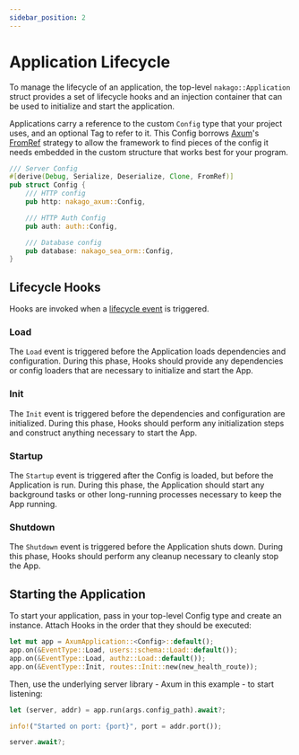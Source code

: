 ```yaml
---
sidebar_position: 2
---
```


# Application Lifecycle

To manage the lifecycle of an application, the top-level `nakago::Application` struct provides a set of lifecycle hooks and an injection container that can be used to initialize and start the application.

Applications carry a reference to the custom `Config` type that your project uses, and an optional Tag to refer to it. This Config borrows [Axum](https://github.com/tokio-rs/axum)'s [FromRef](https://docs.rs/axum/latest/axum/extract/trait.FromRef.html) strategy to allow the framework to find pieces of the config it needs embedded in the custom structure that works best for your program.

```rust
/// Server Config
#[derive(Debug, Serialize, Deserialize, Clone, FromRef)]
pub struct Config {
    /// HTTP config
    pub http: nakago_axum::Config,

    /// HTTP Auth Config
    pub auth: auth::Config,

    /// Database config
    pub database: nakago_sea_orm::Config,
}
```

## Lifecycle Hooks

Hooks are invoked when a [lifecycle event](https://github.com/bkonkle/nakago/blob/main/nakago/src/lifecycle.rs) is triggered.

### Load

The `Load` event is triggered before the Application loads dependencies and configuration. During this phase, Hooks should provide any dependencies or config loaders that are necessary to initialize and start the App.

### Init

The `Init` event is triggered before the dependencies and configuration are initialized. During this phase, Hooks should perform any initialization steps and construct anything necessary to start the App.

### Startup

The `Startup` event is triggered after the Config is loaded, but before the Application is run. During this phase, the Application should start any background tasks or other long-running processes necessary to keep the App running.

### Shutdown

The `Shutdown` event is triggered before the Application shuts down. During this phase, Hooks should perform any cleanup necessary to cleanly stop the App.

## Starting the Application

To start your application, pass in your top-level Config type and create an instance. Attach Hooks in the order that they should be executed:

```rust
let mut app = AxumApplication::<Config>::default();
app.on(&EventType::Load, users::schema::Load::default());
app.on(&EventType::Load, authz::Load::default());
app.on(&EventType::Init, routes::Init::new(new_health_route));
```

Then, use the underlying server library - Axum in this example - to start listening:

```rust
let (server, addr) = app.run(args.config_path).await?;

info!("Started on port: {port}", port = addr.port());

server.await?;
```
